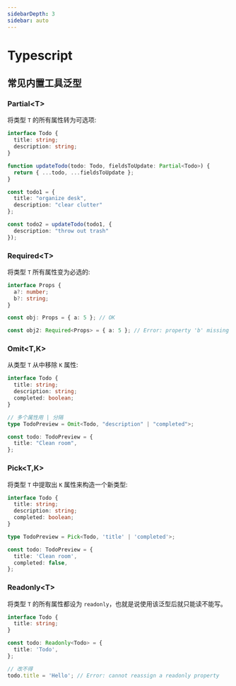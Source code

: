 ```yaml
---
sidebarDepth: 3
sidebar: auto
---
```


# Typescript

## 常见内置工具泛型

### Partial\<T>

将类型 `T` 的所有属性转为可选项:

``` ts
interface Todo {
  title: string;
  description: string;
}

function updateTodo(todo: Todo, fieldsToUpdate: Partial<Todo>) {
  return { ...todo, ...fieldsToUpdate };
}

const todo1 = {
  title: "organize desk",
  description: "clear clutter"
};

const todo2 = updateTodo(todo1, {
  description: "throw out trash"
});
```

### Required\<T>

将类型 `T` 所有属性变为必选的:

``` ts
interface Props {
  a?: number;
  b?: string;
}

const obj: Props = { a: 5 }; // OK

const obj2: Required<Props> = { a: 5 }; // Error: property 'b' missing
```

### Omit<T,K>

从类型 `T` 从中移除 `K` 属性:

``` ts
interface Todo {
  title: string;
  description: string;
  completed: boolean;
}

// 多个属性用 | 分隔
type TodoPreview = Omit<Todo, "description" | "completed">;

const todo: TodoPreview = {
  title: "Clean room",
};
```

### Pick<T,K>

将类型 `T` 中提取出 `K` 属性来构造一个新类型:

``` ts
interface Todo {
  title: string;
  description: string;
  completed: boolean;
}

type TodoPreview = Pick<Todo, 'title' | 'completed'>;

const todo: TodoPreview = {
  title: 'Clean room',
  completed: false,
};
```

### Readonly\<T>

将类型 `T` 的所有属性都设为 `readonly`，也就是说使用该泛型后就只能读不能写。

``` ts
interface Todo {
  title: string;
}

const todo: Readonly<Todo> = {
  title: 'Todo',
};

// 改不得
todo.title = 'Hello'; // Error: cannot reassign a readonly property
```
